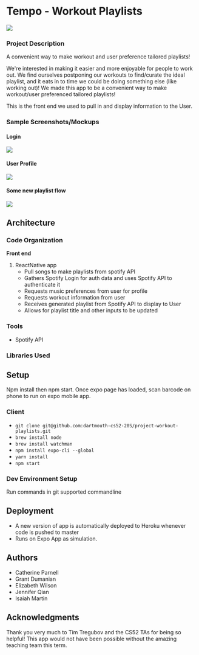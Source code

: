 # Tempo - Workout Playlists

![](https://i.imgur.com/MJr8KLd.jpg)

### Project Description
A convenient way to make workout and user preference tailored playlists!

We're interested in making it easier and more enjoyable for people to work out. We find ourselves postponing our workouts to find/curate the ideal playlist, and it eats in to time we could be doing something else (like working out)! We made this app to be a convenient way to make workout/user preferenced tailored playlists!

This is the front end we used to pull in and display information to the User.

### Sample Screenshots/Mockups

#### Login 
![](https://media.giphy.com/media/Id6vt52G35Rkr2Oq62/giphy.gif)
#### User Profile 
![](https://media.giphy.com/media/h4IrY661rYPyfTGcgc/giphy.gif)
#### Some new playlist flow
![](https://media.giphy.com/media/RMk2vnXfgJVXUqxlxU/giphy.gif)

## Architecture

### Code Organization
**Front end**
1. ReactNative app
    * Pull songs to make playlists from spotify API
    * Gathers Spotify Login for auth data and uses Spotify API to authenticate it
    * Requests music preferences from user for profile
    * Requests workout information from user
    * Receives generated playlist from Spotify API to display to User
    * Allows for playlist title and other inputs to be updated

### Tools

* Spotify API

### Libraries Used

## Setup

Npm install then npm start. Once expo page has loaded, scan barcode on phone to run on expo mobile app.

### Client
* `git clone git@github.com:dartmouth-cs52-20S/project-workout-playlists.git`
* `brew install node`
* `brew install watchman`
* `npm install expo-cli --global`
* `yarn install`
* `npm start`

### Dev Environment Setup
Run commands in git supported commandline


## Deployment

* A new version of app is automatically deployed to Heroku whenever code is pushed to master
* Runs on Expo App as simulation.

## Authors

 * Catherine Parnell
 * Grant Dumanian
 * Elizabeth Wilson
 * Jennifer Qian
 * Isaiah Martin
 

## Acknowledgments
Thank you very much to Tim Tregubov and the CS52 TAs for being so helpful! This app would not have been possible without the amazing teaching team this term.
